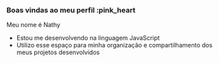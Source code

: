 ### Boas vindas ao meu perfil :pink_heart

Meu nome é Nathy

- Estou me desenvolvendo na linguagem JavaScript
- Utilizo esse espaço para minha organização e compartilhamento dos meus projetos desenvolvidos
